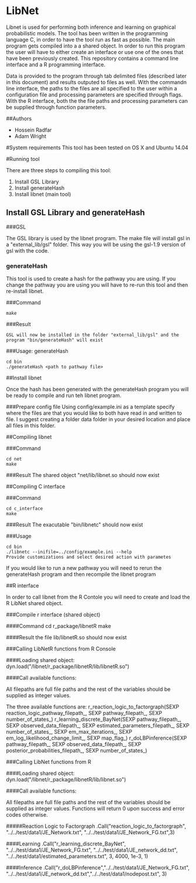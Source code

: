 # LibNet

Libnet is used for performing both inference and learning on graphical probabilistic models. The tool has been written in the programming language C, in order to have the tool run as fast as possible. The main program gets compiled into a a shared object. In order to run this program the user will have to either create an interface or use one of the ones that have been previously created. This repository contains a command line interface and a R programming interface. 

Data is provided to the program through tab delimited files (described later in this document) and results outputed to files as well. With the commandn line interface, the paths to the files are all specified to the user within a configuration file and processing parameters are specified through flags. With the R interface, both the the file paths and processing parameters can be supplied through function parameters. 

##Authors

   - Hossein Radfar 
   - Adam Wright 

#System requirements
This tool has been tested on OS X and Ubuntu 14.04

#Running tool

There are three steps to compiling this tool:

1. Install GSL Library  
2. Install generateHash  
3. Install libnet  (main tool)  

## Install GSL Library and generateHash

###GSL

The GSL library is used by the libnet program. The make file will install gsl in a "external_lib/gsl" folder. This way you will be using the gsl-1.9 version of gsl with the code. 

### generateHash

This tool is used to create a hash for the pathway you are using. If you change the pathway you are using you will have to re-run this tool and then re-install libnet. 

###Command

	make 
	
###Result

	GSL will now be installed in the folder "external_lib/gsl" and the program "bin/generateHash" will exist

###Usage: generateHash

	cd bin  
	./generateHash <path to pathway file>  

##Install libnet

Once the hash has been generated with the generateHash program you will be ready to compile and run teh libnet program. 

###Prepare config file
Using config/example.ini as a template specify where the files are that you would like to both have read in and written to file. I suggest creating a folder data folder in your desired location and place all files in this folder. 

##Compiling libnet

###Command

	cd net  
	make  

###Result
	The shared object "net/lib/libnet.so should now exist

##Compiling C interface

###Command

	cd c_interface  
	make  
	
###Result
	The exacutable "bin/libnetc" should now exist

###Usage

	cd bin  
	./libnetc --inifile=../config/example.ini --help  
	Provide customizations and select desired action with parametes  
	
If you would like to run a new pathway you will need to rerun the generateHash program and then recompile the libnet program

##R interface

In order to call libnet from the R Contole you will need to create and load the R LibNet shared object. 

###Compile r interface (shared object)

####Command
	cd r_package/libnetR
	make

####Result
	the file lib/libnetR.so should now exist

###Calling LibNetR functions from R Console

####Loading shared object:
	dyn.load("<path to repo>/libnet/r_package/libnetR/lib/libnetR.so")
		
####Call available functions:

All filepaths are full file paths and the rest of the variables should be supplied as integer values. 

The three available functions are:
	r_reaction_logic_to_factorgraph(SEXP reaction_logic_pathway_filepath_, SEXP pathway_filepath_, SEXP number_of_states_)
	r_learning_discrete_BayNet(SEXP pathway_filepath_, SEXP observed_data_filepath_, SEXP estimated_parameters_filepath_, SEXP number_of_states_, SEXP em_max_iterations_, SEXP em_log_likelihood_change_limit_, SEXP map_flag_)
	r_doLBPinference(SEXP pathway_filepath_, SEXP observed_data_filepath_, SEXP posterior_probabilities_filepath_, SEXP number_of_states_)
	
###Calling LibNet functions from R

####Loading shared object:
	dyn.load("<path to repo>/libnet/r_package/libnetR/lib/libnet.so")
		
####Call available functions:

All filepaths are full file paths and the rest of the variables should be supplied as integer values. Functions will return 0 upon success and error codes otherwise. 

#####Reaction Logic to Factorgraph
	.Call("reaction_logic_to_factorgraph", "../../test/data1/JE_Network.txt", "../../test/data1/JE_Network_FG.txt",3)
	
####Learning
	.Call("r_learning_discrete_BayNet", "../../test/data1/JE_Network_FG.txt", "../../test/data1/JE_network_dd.txt", "../../test/data1/estimated_parameters.txt", 3, 4000, 1e-3, 1)
		
####Inference
	.Call("r_doLBPinference","../../test/data1/JE_Network_FG.txt", "../../test/data1/JE_network_dd.txt","../../test/data1/nodepost.txt", 3)
	
	


